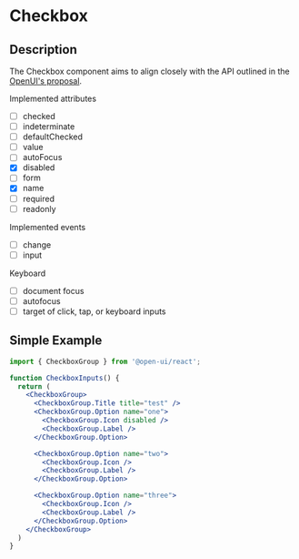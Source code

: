 # Checkbox

## Description

The Checkbox component aims to align closely with the API outlined in the [OpenUI's proposal](https://open-ui.org/components/checkbox).

Implemented attributes
- [ ] checked
- [ ] indeterminate
- [ ] defaultChecked
- [ ] value
- [ ] autoFocus
- [x] disabled
- [ ] form
- [x] name
- [ ] required
- [ ] readonly

Implemented events
- [ ] change
- [ ] input

Keyboard
- [ ] document focus
- [ ] autofocus
- [ ] target of click, tap, or keyboard inputs

## Simple Example

```jsx
import { CheckboxGroup } from '@open-ui/react';

function CheckboxInputs() {
  return (
    <CheckboxGroup>
      <CheckboxGroup.Title title="test" />
      <CheckboxGroup.Option name="one">
        <CheckboxGroup.Icon disabled />
        <CheckboxGroup.Label />
      </CheckboxGroup.Option>

      <CheckboxGroup.Option name="two">
        <CheckboxGroup.Icon />
        <CheckboxGroup.Label />
      </CheckboxGroup.Option>

      <CheckboxGroup.Option name="three">
        <CheckboxGroup.Icon />
        <CheckboxGroup.Label />
      </CheckboxGroup.Option>
    </CheckboxGroup>
  ) 
}
```

